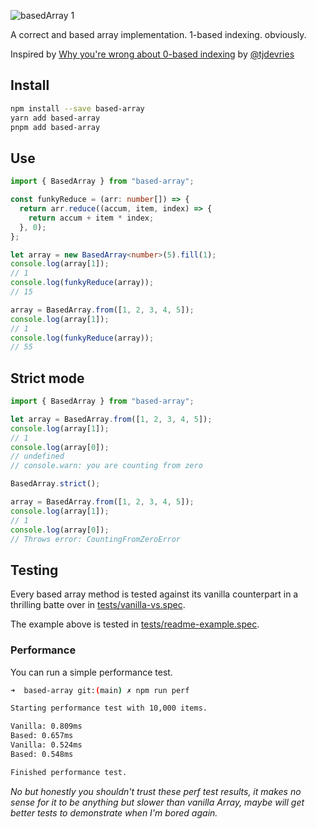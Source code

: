 ![basedArray 1](https://github.com/lbennett-stacki/based-array/assets/5678671/fe40340b-1934-4a29-ad57-8f81d6c73680)

A correct and based array implementation. 1-based indexing. obviously.

Inspired by [Why you're wrong about 0-based indexing](https://www.youtube.com/watch?v=0uQ3bkiW5SE) by [@tjdevries](https://github.com/tjdevries)

## Install

```bash
npm install --save based-array
yarn add based-array
pnpm add based-array
```

## Use

```typescript
import { BasedArray } from "based-array";

const funkyReduce = (arr: number[]) => {
  return arr.reduce((accum, item, index) => {
    return accum + item * index;
  }, 0);
};

let array = new BasedArray<number>(5).fill(1);
console.log(array[1]);
// 1
console.log(funkyReduce(array));
// 15

array = BasedArray.from([1, 2, 3, 4, 5]);
console.log(array[1]);
// 1
console.log(funkyReduce(array));
// 55
```

## Strict mode

```typescript
import { BasedArray } from "based-array";

let array = BasedArray.from([1, 2, 3, 4, 5]);
console.log(array[1]);
// 1
console.log(array[0]);
// undefined
// console.warn: you are counting from zero

BasedArray.strict();

array = BasedArray.from([1, 2, 3, 4, 5]);
console.log(array[1]);
// 1
console.log(array[0]);
// Throws error: CountingFromZeroError
```

## Testing

Every based array method is tested against its vanilla counterpart
in a thrilling batte over in [tests/vanilla-vs.spec](./tests/vanilla-vs.spec.ts).

The example above is tested in [tests/readme-example.spec](./tests/readme-example.spec.ts).

### Performance

You can run a simple performance test.

```bash
➜  based-array git:(main) ✗ npm run perf

Starting performance test with 10,000 items.

Vanilla: 0.809ms
Based: 0.657ms
Vanilla: 0.524ms
Based: 0.548ms

Finished performance test.
```

_No but honestly you shouldn't trust these perf test results, it makes no sense for it to be anything but slower than vanilla Array, maybe will get better tests to demonstrate when I'm bored again._
